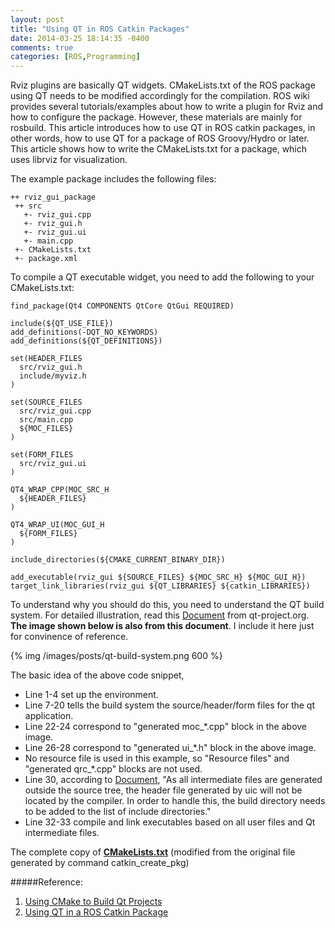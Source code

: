 ```yaml
---
layout: post
title: "Using QT in ROS Catkin Packages"
date: 2014-03-25 18:14:35 -0400
comments: true
categories: [ROS,Programming]
---
```


Rviz plugins are basically QT widgets. CMakeLists.txt of the ROS package using QT needs to be modified accordingly for the compilation. ROS wiki provides several tutorials/examples about how to write a plugin for Rviz and how to configure the package. However, these materials are mainly for rosbuild. This article introduces how to use QT in ROS catkin packages, in other words, how to use QT for a package of ROS Groovy/Hydro or later. This article shows how to write the CMakeLists.txt for a package, which uses librviz for visualization.

<!-- more -->

The example package includes the following files:

```
++ rviz_gui_package
 ++ src
   +- rviz_gui.cpp
   +- rviz_gui.h
   +- rviz_gui.ui
   +- main.cpp
 +- CMakeLists.txt
 +- package.xml
```

To compile a QT executable widget, you need to add the following to your CMakeLists.txt:

```
find_package(Qt4 COMPONENTS QtCore QtGui REQUIRED)

include(${QT_USE_FILE})
add_definitions(-DQT_NO_KEYWORDS)
add_definitions(${QT_DEFINITIONS})

set(HEADER_FILES 
  src/rviz_gui.h
  include/myviz.h
)

set(SOURCE_FILES
  src/rviz_gui.cpp
  src/main.cpp
  ${MOC_FILES}
)

set(FORM_FILES 
  src/rviz_gui.ui
)

QT4_WRAP_CPP(MOC_SRC_H
  ${HEADER_FILES}
)

QT4_WRAP_UI(MOC_GUI_H 
  ${FORM_FILES}
)

include_directories(${CMAKE_CURRENT_BINARY_DIR})

add_executable(rviz_gui ${SOURCE_FILES} ${MOC_SRC_H} ${MOC_GUI_H})
target_link_libraries(rviz_gui ${QT_LIBRARIES} ${catkin_LIBRARIES})
```

To understand why you should do this, you need to understand the QT build system. For detailed illustration, read this [Document](http://qt-project.org/quarterly/view/using_cmake_to_build_qt_projects) from qt-project.org. **The image shown below is also from this document**. I include it here just for convinence of reference.

{% img /images/posts/qt-build-system.png 600 %} 

The basic idea of the above code snippet, 

* Line 1-4 set up the environment.
* Line 7-20 tells the build system the source/header/form files for the qt application.
* Line 22-24 correspond to "generated moc_*.cpp" block in the above image.
* Line 26-28 correspond to "generated ui_*.h" block in the above image.
* No resource file is used in this example, so "Resource files" and "generated qrc_*.cpp" blocks are not used.
* Line 30, according to [Document](http://qt-project.org/quarterly/view/using_cmake_to_build_qt_projects), "As all intermediate files are generated outside the source tree, the header file generated by uic will not be located by the compiler. In order to handle this, the build directory needs to be added to the list of include directories."
* Line 32-33 compile and link executables based on all user files and Qt intermediate files.

The complete copy of [**CMakeLists.txt**](https://github.com/rxdu/FallRiskProjectROS/blob/hydro_devel/fallrisk_gui/fallrisk_rviz_gui/CMakeLists.txt) (modified from the original file generated by command catkin_create_pkg)

#####Reference:
1. [Using CMake to Build Qt Projects](http://qt-project.org/quarterly/view/using_cmake_to_build_qt_projects)
2. [Using QT in a ROS Catkin Package](http://www.briangoldfain.com/2013/02/using-qt-in-a-ros-catkin-package/)

